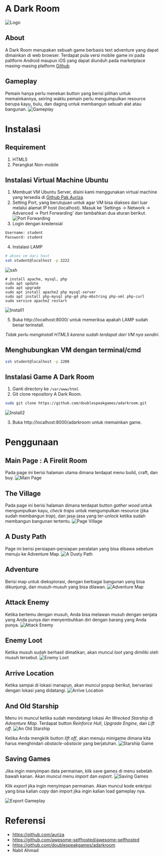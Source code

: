 # A Dark Room
![Logo](https://upload.wikimedia.org/wikipedia/commons/9/9a/A_dark_room_logo.jpg "A Dark Room")
## About
A Dark Room merupakan sebuah game berbasis text adventure yang dapat dimainkan di web browser. Terdapat pula versi mobile game ini pada paltform Android maupun iOS yang dapat diunduh pada marketplace masing-masing platform
[Github](https://github.com/doublespeakgames/adarkroom)
## Gameplay
Pemain hanya perlu menekan button yang berisi pilihan untuk memainkannya, seiring waktu pemain perlu mengumpulkan resource berupa kayu, bulu, dan daging untuk membangun sebuah alat atau bangunan.
![Gameplay](https://www.mobygames.com/images/shots/l/760808-a-dark-room-browser-screenshot-moving-the-cursor-over-a-letter.png)
# Instalasi
## Requirement
1. HTML5
2. Perangkat Non-mobile
## Instalasi Virtual Machine Ubuntu
1. Membuat VM Ubuntu Server, disini kami menggunakan virtual machine yang tersedia di [Github Pak Auriza](https://github.com/auriza/komdat-lab/blob/master/p01.md).
2. Setting Port, yang berutujuan untuk agar VM bisa diakses dari luar melalui alamat IP host (localhost). Masuk ke 'Settings -> Network -> Advanced -> Port Forwarding' dan tambahkan dua aturan berikut.
![Port Forwarding](https://github.com/mrifqip29/adarkroom/blob/master/Screenshot/1583252089290.png)
3. Login dengan kredensial
```bash
Username: student
Password: student
```
4. Instalasi LAMP
  ```bash
# akses vm dari host
ssh student@localhost -p 2222
  ```
![ssh](https://github.com/mrifqip29/adarkroom/blob/master/Screenshot/1583252080896.png)
  ```
# install apache, mysql, php
sudo apt update
sudo apt upgrade
sudo apt install apache2 php mysql-server
sudo apt install php-mysql php-gd php-mbstring php-xml php-curl
sudo service apache2 restart
  ```
![Install1](https://github.com/mrifqip29/adarkroom/blob/master/Screenshot/1583252033334.png)  

5. Buka http://localhost:8000/ untuk memeriksa apakah LAMP sudah benar terinstall.

*Tidak perlu menginstall HTML5 karena sudah terdapat dari VM nya sendiri.*

## Menghubungkan VM dengan terminal/cmd
```bash
ssh student@localhost -p 2200
```
## Instalasi Game A Dark Room
1. Ganti directory ke `/var/www/html`
2. Git clone repository A Dark Room.
```bash
sudo git clone https://github.com/doublespeakgames/adarkroom.git
  ```
![Install2](https://github.com/mrifqip29/adarkroom/blob/master/Screenshot/1583252016914.png) 
 
3. Buka http://localhost:8000/adarkroom untuk memainkan game.
# Penggunaan
## Main Page : A Firelit Room
Pada page ini berisi halaman utama dimana terdapat menu build, craft, dan buy. 
![Main Page](https://github.com/mrifqip29/adarkroom/blob/master/Screenshot/gameplay%201%20main%20page.png)
## The Village
Pada page ini berisi halaman dimana terdapat button _gather wood_ untuk mengumpulkan kayu, _check traps_ untuk mengumpulkan resource (jika sudah membangun _trap_), dan jasa-jasa yang ter-_unlock_ ketika sudah membangun bangunan tertentu. 
![Page Village](https://github.com/mrifqip29/adarkroom/blob/master/Screenshot/gameplay%202%20page%20village.png)
## A Dusty Path
Page ini berisi persiapan-persiapan peralatan yang bisa dibawa sebelum menuju ke Adventure Map.
![A Dusty Path](https://github.com/mrifqip29/adarkroom/blob/master/Screenshot/gameplay%203%20a%20dusty%20path.png)
## Adventure
Berisi map untuk dieksplorasi, dengan berbagai bangunan yang bisa dikunjungi, dan musuh-musuh yang bisa dilawan.
![Adventure Map](https://github.com/mrifqip29/adarkroom/blob/master/Screenshot/gameplay%203b%20a%20dusty%20path%20map.png)
## Attack Enemy 
Ketika bertemu dengan musuh, Anda bisa melawan musuh dengan senjata yang Anda punya dan menyembuhkan diri dengan barang yang Anda punya.
![Attack Enemy](https://github.com/mrifqip29/adarkroom/blob/master/Screenshot/gameplay%203c%20attack%20enemy.png)
## Enemy Loot
Ketika musuh sudah berhasil dimatikan, akan muncul _loot_ yang dimiliki oleh musuh tersebut.
![Enemy Loot](https://github.com/mrifqip29/adarkroom/blob/master/Screenshot/gameplay%203d%20enemy%20dead.png)
## Arrive Location
Ketika sampai di lokasi manapun, akan muncul popup berikut, bervariasi dengan lokasi yang didatangi.
![Arrive Location](https://github.com/mrifqip29/adarkroom/blob/master/Screenshot/gameplay%203e%20arrived%20checkpoint.png)
## And Old Starship
Menu ini muncul ketika sudah mendatangi lokasi _An Wrecked Starship_ di _Adventure Map_. Terdapat button _Reinforce Hull_, _Upgrade Engine_, dan _Lift off_.
![An Old Starship](https://github.com/mrifqip29/adarkroom/blob/master/Screenshot/gameplay%204%20an%20old%20starship.png)

Ketika Anda mengklik button _lift off_, akan menuju minigame dimana kita harus menghindari _obstacle-obstacle_ yang berjatuhan.
![Starship Game](https://github.com/mrifqip29/adarkroom/blob/master/Screenshot/gameplay%203e%20arrived%20checkpoint.png)
## Saving Games
Jika ingin menyimpan data permainan, klik save games di menu sebelah bawah kanan. Akan muncul menu _import_ dan _export_.
![Saving Games](https://github.com/mrifqip29/adarkroom/blob/master/Screenshot/save%20gameplay.png)

Klik _export_ jika ingin menyimpan permainan. Akan muncul kode enkripsi yang bisa kalian _copy_ dan import jika ingin kalian load gameplay nya.

![Export Gameplay](https://github.com/mrifqip29/adarkroom/blob/master/Screenshot/export%20gameplay.png)


# Referensi
- <https://github.com/auriza>
- <https://github.com/awesome-selfhosted/awesome-selfhosted>
- <https://github.com/doublespeakgames/adarkroom>
- Nabil Ahmad
